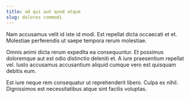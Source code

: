 ```yaml
---
title: ad qui aut quod atque
slug: dolores commodi
---
```


Nam accusamus velit id iste id modi. Est repellat dicta occaecati et et. Molestiae perferendis ut saepe tempora rerum molestiae.

Omnis animi dicta rerum expedita ea consequuntur. Et possimus doloremque aut est odio distinctio deleniti et. A iure praesentium repellat vel. Iusto accusamus accusantium aliquid cumque vero est quisquam debitis eum.

Est iure neque rem consequatur ut reprehenderit libero. Culpa ex nihil. Dignissimos est necessitatibus atque sint facilis voluptas.
